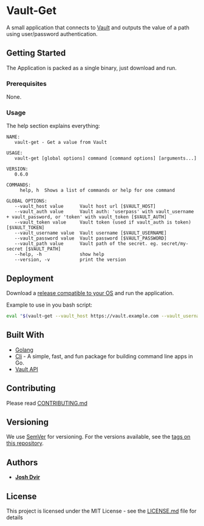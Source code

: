 # Vault-Get

A small application that connects to [Vault](https://www.vaultproject.io/) and outputs the value of a path using user/password authentication.

## Getting Started

The Application is packed as a single binary, just download and run.

### Prerequisites

None.

### Usage

The help section explains everything:

```
NAME:
   vault-get - Get a value from Vault

USAGE:
   vault-get [global options] command [command options] [arguments...]

VERSION:
   0.6.0

COMMANDS:
     help, h  Shows a list of commands or help for one command

GLOBAL OPTIONS:
   --vault_host value      Vault host url [$VAULT_HOST]
   --vault_auth value      Vault auth: 'userpass' with vault_username + vault_password, or 'token' with vault_token [$VAULT_AUTH]
   --vault_token value     Vault token (used if vault_auth is token) [$VAULT_TOKEN]
   --vault_username value  Vault username [$VAULT_USERNAME]
   --vault_password value  Vault password [$VAULT_PASSWORD]
   --vault_path value      Vault path of the secret. eg. secret/my-secret [$VAULT_PATH]
   --help, -h              show help
   --version, -v           print the version
```

## Deployment

Download a [release compatible to your OS](https://github.com/devops-israel/vault-get/releases) and run the application.

Example to use in you bash script:

```bash
eval "$(vault-get --vault_host https://vault.example.com --vault_username user --vault_password pass --vault_path secret/my-secret)"
```

## Built With

* [Golang](https://golang.org/)
* [Cli](https://github.com/urfave/cli) - A simple, fast, and fun package for building command line apps in Go.
* [Vault API](github.com/hashicorp/vault/api)

## Contributing

Please read [CONTRIBUTING.md](CONTRIBUTING.md)

## Versioning

We use [SemVer](http://semver.org/) for versioning. For the versions available, see the [tags on this repository](https://github.com/devops-israel/delete-aws-es-incidents/tags).

## Authors

* [**Josh Dvir**](https://github.com/joshdvir)

## License

This project is licensed under the MIT License - see the [LICENSE.md](LICENSE.md) file for details
